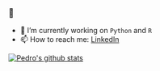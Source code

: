 ### 👋

- 🔭 I’m currently working on `Python` and `R`
- 📫 How to reach me: [LinkedIn](https://www.linkedin.com/in/pedro-corsob/)

[![Pedro's github stats](https://github-readme-stats.vercel.app/api?username=PedroCorsob&count_private=true&show_icons=true&theme=blue-green)](https://github.com/anuraghazra/github-readme-stats)


